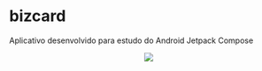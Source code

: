 # bizcard

Aplicativo desenvolvido para estudo do Android Jetpack Compose


<p align="center">
  <img src="https://i.imgur.com/loUP6kn.png">
</p>
